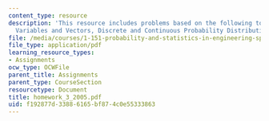 ```yaml
---
content_type: resource
description: 'This resource includes problems based on the following topics: Random
  Variables and Vectors, Discrete and Continuous Probability Distributions.'
file: /media/courses/1-151-probability-and-statistics-in-engineering-spring-2005/f192877d33886165bf874c0e55333863_homework_3_2005.pdf
file_type: application/pdf
learning_resource_types:
- Assignments
ocw_type: OCWFile
parent_title: Assignments
parent_type: CourseSection
resourcetype: Document
title: homework_3_2005.pdf
uid: f192877d-3388-6165-bf87-4c0e55333863
---
```

